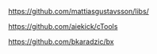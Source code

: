 https://github.com/mattiasgustavsson/libs/

https://github.com/aiekick/cTools

https://github.com/bkaradzic/bx

